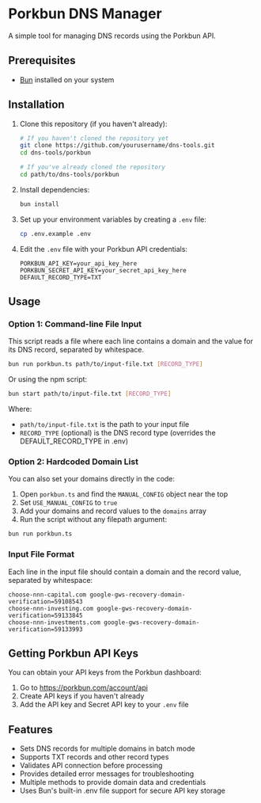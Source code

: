 # Porkbun DNS Manager

A simple tool for managing DNS records using the Porkbun API.

## Prerequisites

- [Bun](https://bun.sh/) installed on your system

## Installation

1. Clone this repository (if you haven't already):
   ```bash
   # If you haven't cloned the repository yet
   git clone https://github.com/yourusername/dns-tools.git
   cd dns-tools/porkbun
   
   # If you've already cloned the repository
   cd path/to/dns-tools/porkbun
   ```

2. Install dependencies:
   ```bash
   bun install
   ```

3. Set up your environment variables by creating a `.env` file:
   ```bash
   cp .env.example .env
   ```

4. Edit the `.env` file with your Porkbun API credentials:
   ```
   PORKBUN_API_KEY=your_api_key_here
   PORKBUN_SECRET_API_KEY=your_secret_api_key_here
   DEFAULT_RECORD_TYPE=TXT
   ```

## Usage

### Option 1: Command-line File Input

This script reads a file where each line contains a domain and the value for its DNS record, separated by whitespace.

```bash
bun run porkbun.ts path/to/input-file.txt [RECORD_TYPE]
```

Or using the npm script:

```bash
bun start path/to/input-file.txt [RECORD_TYPE]
```

Where:
- `path/to/input-file.txt` is the path to your input file
- `RECORD_TYPE` (optional) is the DNS record type (overrides the DEFAULT_RECORD_TYPE in .env)

### Option 2: Hardcoded Domain List

You can also set your domains directly in the code:

1. Open `porkbun.ts` and find the `MANUAL_CONFIG` object near the top
2. Set `USE_MANUAL_CONFIG` to `true`
3. Add your domains and record values to the `domains` array
4. Run the script without any filepath argument:

```bash
bun run porkbun.ts
```

### Input File Format

Each line in the input file should contain a domain and the record value, separated by whitespace:

```
choose-nnn-capital.com google-gws-recovery-domain-verification=59108543
choose-nnn-investing.com google-gws-recovery-domain-verification=59133845
choose-nnn-investments.com google-gws-recovery-domain-verification=59133993
```

## Getting Porkbun API Keys

You can obtain your API keys from the Porkbun dashboard:

1. Go to https://porkbun.com/account/api
2. Create API keys if you haven't already
3. Add the API key and Secret API key to your `.env` file

## Features

- Sets DNS records for multiple domains in batch mode
- Supports TXT records and other record types
- Validates API connection before processing
- Provides detailed error messages for troubleshooting
- Multiple methods to provide domain data and credentials
- Uses Bun's built-in .env file support for secure API key storage 